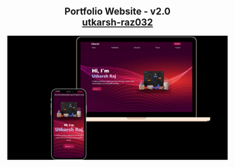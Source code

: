 <h2 align="center">
  Portfolio Website - v2.0<br/>
  <a href="https://utkarsh-raz032.netlify.app/" target="_blank">utkarsh-raz032</a>
</h2>
<div align="center">
  <img alt="Demo" src="./src/assets/UI.png" />
</div>

<br/>

<center>

